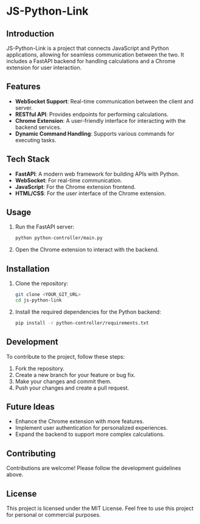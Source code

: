 # JS-Python-Link

## Introduction
JS-Python-Link is a project that connects JavaScript and Python applications, allowing for seamless communication between the two. It includes a FastAPI backend for handling calculations and a Chrome extension for user interaction.

## Features
- **WebSocket Support**: Real-time communication between the client and server.
- **RESTful API**: Provides endpoints for performing calculations.
- **Chrome Extension**: A user-friendly interface for interacting with the backend services.
- **Dynamic Command Handling**: Supports various commands for executing tasks.

## Tech Stack
- **FastAPI**: A modern web framework for building APIs with Python.
- **WebSocket**: For real-time communication.
- **JavaScript**: For the Chrome extension frontend.
- **HTML/CSS**: For the user interface of the Chrome extension.

## Usage
1. Run the FastAPI server:
   ```bash
   python python-controller/main.py
   ```
2. Open the Chrome extension to interact with the backend.

## Installation
1. Clone the repository:
   ```bash
   git clone <YOUR_GIT_URL>
   cd js-python-link
   ```
2. Install the required dependencies for the Python backend:
   ```bash
   pip install -r python-controller/requirements.txt
   ```

## Development
To contribute to the project, follow these steps:
1. Fork the repository.
2. Create a new branch for your feature or bug fix.
3. Make your changes and commit them.
4. Push your changes and create a pull request.

## Future Ideas
- Enhance the Chrome extension with more features.
- Implement user authentication for personalized experiences.
- Expand the backend to support more complex calculations.

## Contributing
Contributions are welcome! Please follow the development guidelines above.

## License
This project is licensed under the MIT License. Feel free to use this project for personal or commercial purposes. 
